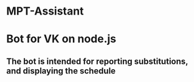 # MPT-Assistant
# Bot for VK on node.js
## The bot is intended for reporting substitutions, and displaying the schedule
